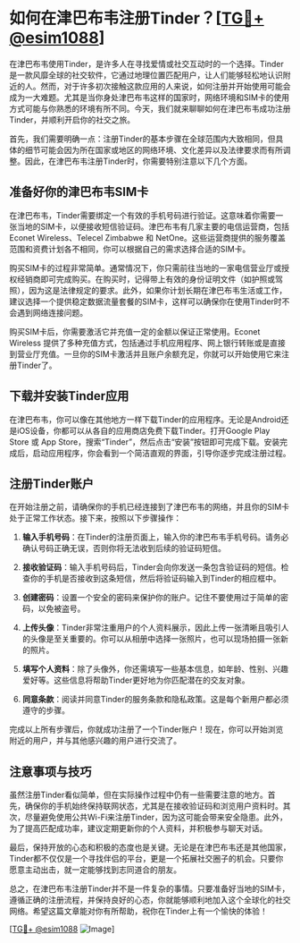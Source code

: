 # 如何在津巴布韦注册Tinder？[[TG💪+ @esim1088](https://t.me/s/esim1088)]

在津巴布韦使用Tinder，是许多人在寻找爱情或社交互动时的一个选择。Tinder是一款风靡全球的社交软件，它通过地理位置匹配用户，让人们能够轻松地认识附近的人。然而，对于许多初次接触这款应用的人来说，如何注册并开始使用可能会成为一大难题。尤其是当你身处津巴布韦这样的国家时，网络环境和SIM卡的使用方式可能与你熟悉的环境有所不同。今天，我们就来聊聊如何在津巴布韦成功注册Tinder，并顺利开启你的社交之旅。

首先，我们需要明确一点：注册Tinder的基本步骤在全球范围内大致相同，但具体的细节可能会因为所在国家或地区的网络环境、文化差异以及法律要求而有所调整。因此，在津巴布韦注册Tinder时，你需要特别注意以下几个方面。

## 准备好你的津巴布韦SIM卡

在津巴布韦，Tinder需要绑定一个有效的手机号码进行验证。这意味着你需要一张当地的SIM卡，以便接收短信验证码。津巴布韦有几家主要的电信运营商，包括 Econet Wireless、Telecel Zimbabwe 和 NetOne。这些运营商提供的服务覆盖范围和资费计划各不相同，你可以根据自己的需求选择合适的SIM卡。

购买SIM卡的过程非常简单。通常情况下，你只需前往当地的一家电信营业厅或授权经销商即可完成购买。在购买时，记得带上有效的身份证明文件（如护照或驾照），因为这是法律规定的要求。此外，如果你计划长期在津巴布韦生活或工作，建议选择一个提供稳定数据流量套餐的SIM卡，这样可以确保你在使用Tinder时不会遇到网络连接问题。

购买SIM卡后，你需要激活它并充值一定的金额以保证正常使用。Econet Wireless 提供了多种充值方式，包括通过手机应用程序、网上银行转账或是直接到营业厅充值。一旦你的SIM卡激活并且账户余额充足，你就可以开始使用它来注册Tinder了。

## 下载并安装Tinder应用

在津巴布韦，你可以像在其他地方一样下载Tinder的应用程序。无论是Android还是iOS设备，你都可以从各自的应用商店免费下载Tinder。打开Google Play Store 或 App Store，搜索“Tinder”，然后点击“安装”按钮即可完成下载。安装完成后，启动应用程序，你会看到一个简洁直观的界面，引导你逐步完成注册过程。

## 注册Tinder账户

在开始注册之前，请确保你的手机已经连接到了津巴布韦的网络，并且你的SIM卡处于正常工作状态。接下来，按照以下步骤操作：

1. **输入手机号码**：在Tinder的注册页面上，输入你的津巴布韦手机号码。请务必确认号码正确无误，否则你将无法收到后续的验证码短信。

2. **接收验证码**：输入手机号码后，Tinder会向你发送一条包含验证码的短信。检查你的手机是否接收到这条短信，然后将验证码输入到Tinder的相应框中。

3. **创建密码**：设置一个安全的密码来保护你的账户。记住不要使用过于简单的密码，以免被盗号。

4. **上传头像**：Tinder非常注重用户的个人资料展示，因此上传一张清晰且吸引人的头像是至关重要的。你可以从相册中选择一张照片，也可以现场拍摄一张新的照片。

5. **填写个人资料**：除了头像外，你还需填写一些基本信息，如年龄、性别、兴趣爱好等。这些信息将帮助Tinder更好地为你匹配潜在的交友对象。

6. **同意条款**：阅读并同意Tinder的服务条款和隐私政策。这是每个新用户都必须遵守的步骤。

完成以上所有步骤后，你就成功注册了一个Tinder账户！现在，你可以开始浏览附近的用户，并与其他感兴趣的用户进行交流了。

## 注意事项与技巧

虽然注册Tinder看似简单，但在实际操作过程中仍有一些需要注意的地方。首先，确保你的手机始终保持联网状态，尤其是在接收验证码和浏览用户资料时。其次，尽量避免使用公共Wi-Fi来注册Tinder，因为这可能会带来安全隐患。此外，为了提高匹配成功率，建议定期更新你的个人资料，并积极参与聊天对话。

最后，保持开放的心态和积极的态度也是关键。无论是在津巴布韦还是其他国家，Tinder都不仅仅是一个寻找伴侣的平台，更是一个拓展社交圈子的机会。只要你愿意主动出击，就一定能够找到志同道合的朋友。

总之，在津巴布韦注册Tinder并不是一件复杂的事情。只要准备好当地的SIM卡，遵循正确的注册流程，并保持良好的心态，你就能够顺利地加入这个全球化的社交网络。希望这篇文章能对你有所帮助，祝你在Tinder上有一个愉快的体验！

[[TG💪+ @esim1088](https://t.me/s/esim1088) ![Image](https://i.postimg.cc/4NQfJmqS/Snipaste-2025-05-13-00-14-12.png)]